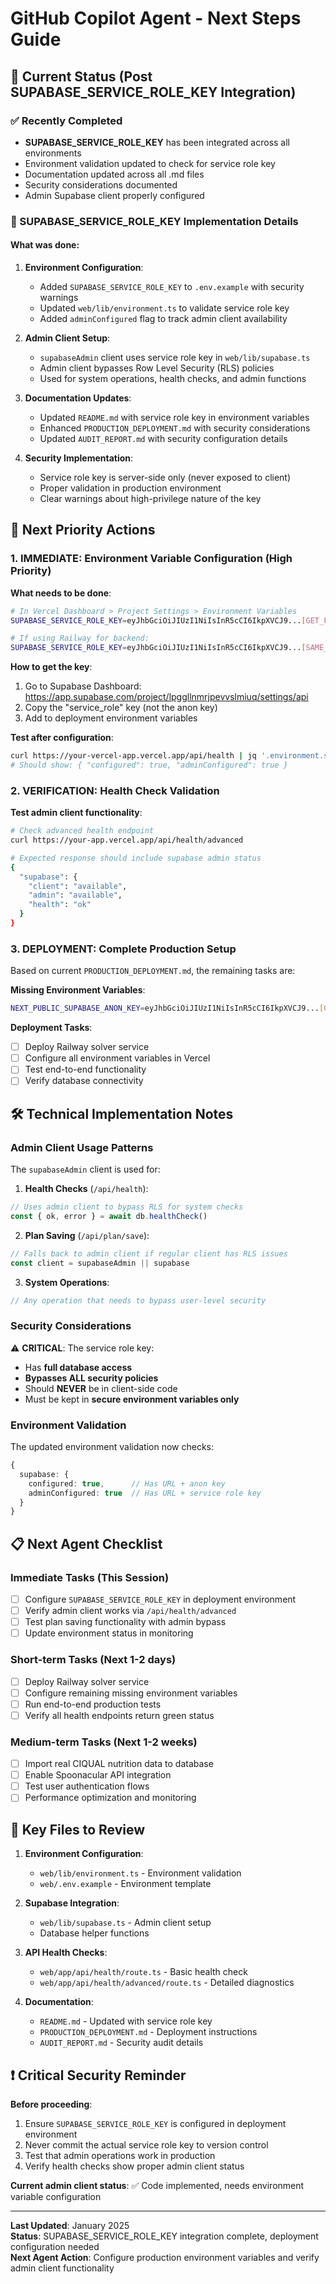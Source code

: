 # GitHub Copilot Agent - Next Steps Guide

## 🎯 Current Status (Post SUPABASE_SERVICE_ROLE_KEY Integration)

### ✅ Recently Completed
- **SUPABASE_SERVICE_ROLE_KEY** has been integrated across all environments
- Environment validation updated to check for service role key
- Documentation updated across all .md files
- Security considerations documented
- Admin Supabase client properly configured

### 🔧 SUPABASE_SERVICE_ROLE_KEY Implementation Details

#### What was done:
1. **Environment Configuration**:
   - Added `SUPABASE_SERVICE_ROLE_KEY` to `.env.example` with security warnings
   - Updated `web/lib/environment.ts` to validate service role key
   - Added `adminConfigured` flag to track admin client availability

2. **Admin Client Setup**:
   - `supabaseAdmin` client uses service role key in `web/lib/supabase.ts`
   - Admin client bypasses Row Level Security (RLS) policies
   - Used for system operations, health checks, and admin functions

3. **Documentation Updates**:
   - Updated `README.md` with service role key in environment variables
   - Enhanced `PRODUCTION_DEPLOYMENT.md` with security considerations
   - Updated `AUDIT_REPORT.md` with security configuration details

4. **Security Implementation**:
   - Service role key is server-side only (never exposed to client)
   - Proper validation in production environment
   - Clear warnings about high-privilege nature of the key

## 🚀 Next Priority Actions

### 1. IMMEDIATE: Environment Variable Configuration (High Priority)

**What needs to be done**:
```bash
# In Vercel Dashboard > Project Settings > Environment Variables
SUPABASE_SERVICE_ROLE_KEY=eyJhbGciOiJIUzI1NiIsInR5cCI6IkpXVCJ9...[GET_FROM_SUPABASE_DASHBOARD]

# If using Railway for backend:
SUPABASE_SERVICE_ROLE_KEY=eyJhbGciOiJIUzI1NiIsInR5cCI6IkpXVCJ9...[SAME_KEY]
```

**How to get the key**:
1. Go to Supabase Dashboard: https://app.supabase.com/project/lpggllnmrjpevvslmiuq/settings/api
2. Copy the "service_role" key (not the anon key)
3. Add to deployment environment variables

**Test after configuration**:
```bash
curl https://your-vercel-app.vercel.app/api/health | jq '.environment.services.supabase'
# Should show: { "configured": true, "adminConfigured": true }
```

### 2. VERIFICATION: Health Check Validation

**Test admin client functionality**:
```bash
# Check advanced health endpoint
curl https://your-app.vercel.app/api/health/advanced

# Expected response should include supabase admin status
{
  "supabase": {
    "client": "available",
    "admin": "available",
    "health": "ok"
  }
}
```

### 3. DEPLOYMENT: Complete Production Setup

Based on current `PRODUCTION_DEPLOYMENT.md`, the remaining tasks are:

**Missing Environment Variables**:
```bash
NEXT_PUBLIC_SUPABASE_ANON_KEY=eyJhbGciOiJIUzI1NiIsInR5cCI6IkpXVCJ9...[GET_FROM_DASHBOARD]
```

**Deployment Tasks**:
- [ ] Deploy Railway solver service
- [ ] Configure all environment variables in Vercel
- [ ] Test end-to-end functionality
- [ ] Verify database connectivity

## 🛠️ Technical Implementation Notes

### Admin Client Usage Patterns

The `supabaseAdmin` client is used for:

1. **Health Checks** (`/api/health`):
```typescript
// Uses admin client to bypass RLS for system checks
const { ok, error } = await db.healthCheck()
```

2. **Plan Saving** (`/api/plan/save`):
```typescript
// Falls back to admin client if regular client has RLS issues
const client = supabaseAdmin || supabase
```

3. **System Operations**:
```typescript
// Any operation that needs to bypass user-level security
```

### Security Considerations

⚠️ **CRITICAL**: The service role key:
- Has **full database access**
- **Bypasses ALL security policies**
- Should **NEVER** be in client-side code
- Must be kept in **secure environment variables only**

### Environment Validation

The updated environment validation now checks:
```typescript
{
  supabase: {
    configured: true,      // Has URL + anon key
    adminConfigured: true  // Has URL + service role key
  }
}
```

## 📋 Next Agent Checklist

### Immediate Tasks (This Session)
- [ ] Configure `SUPABASE_SERVICE_ROLE_KEY` in deployment environment
- [ ] Verify admin client works via `/api/health/advanced`
- [ ] Test plan saving functionality with admin bypass
- [ ] Update environment status in monitoring

### Short-term Tasks (Next 1-2 days)
- [ ] Deploy Railway solver service
- [ ] Configure remaining missing environment variables
- [ ] Run end-to-end production tests
- [ ] Verify all health endpoints return green status

### Medium-term Tasks (Next 1-2 weeks)
- [ ] Import real CIQUAL nutrition data to database
- [ ] Enable Spoonacular API integration
- [ ] Test user authentication flows
- [ ] Performance optimization and monitoring

## 🔗 Key Files to Review

1. **Environment Configuration**:
   - `web/lib/environment.ts` - Environment validation
   - `web/.env.example` - Environment template

2. **Supabase Integration**:
   - `web/lib/supabase.ts` - Admin client setup
   - Database helper functions

3. **API Health Checks**:
   - `web/app/api/health/route.ts` - Basic health check
   - `web/app/api/health/advanced/route.ts` - Detailed diagnostics

4. **Documentation**:
   - `README.md` - Updated with service role key
   - `PRODUCTION_DEPLOYMENT.md` - Deployment instructions
   - `AUDIT_REPORT.md` - Security audit details

## ❗ Critical Security Reminder

**Before proceeding**:
1. Ensure `SUPABASE_SERVICE_ROLE_KEY` is configured in deployment environment
2. Never commit the actual service role key to version control
3. Test that admin operations work in production
4. Verify health checks show proper admin client status

**Current admin client status**: ✅ Code implemented, needs environment variable configuration

---

**Last Updated**: January 2025  
**Status**: SUPABASE_SERVICE_ROLE_KEY integration complete, deployment configuration needed  
**Next Agent Action**: Configure production environment variables and verify admin client functionality